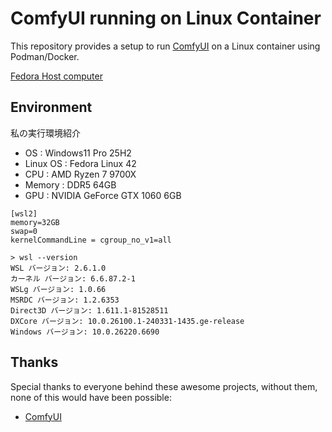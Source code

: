 # ComfyUI running on Linux Container

This repository provides a setup to run [ComfyUI](https://github.com/comfyanonymous/ComfyUI) on a Linux container using Podman/Docker.

[Fedora Host computer](README.fedora.md)  

## Environment
私の実行環境紹介
- OS : Windows11 Pro 25H2
- Linux OS : Fedora Linux 42
- CPU : AMD Ryzen 7 9700X
- Memory : DDR5 64GB
- GPU : NVIDIA GeForce GTX 1060 6GB

```.wslconfig
[wsl2]
memory=32GB
swap=0
kernelCommandLine = cgroup_no_v1=all
```

```
> wsl --version
WSL バージョン: 2.6.1.0
カーネル バージョン: 6.6.87.2-1
WSLg バージョン: 1.0.66
MSRDC バージョン: 1.2.6353
Direct3D バージョン: 1.611.1-81528511
DXCore バージョン: 10.0.26100.1-240331-1435.ge-release
Windows バージョン: 10.0.26220.6690
```

## Thanks

Special thanks to everyone behind these awesome projects, without them, none of this would have been possible:

- [ComfyUI](https://github.com/comfyanonymous/ComfyUI)

